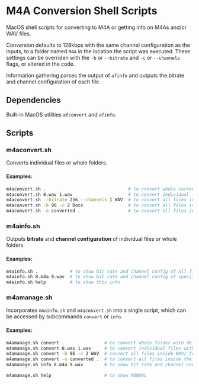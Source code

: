 # M4A Conversion Shell Scripts

MacOS shell scripts for converting to M4A or getting info on M4As and/or WAV files.

Conversion defaults to 128kbps with the same channel configuration as the inputs, to a folder named `M4A` in the location the script was executed. These settings can be overriden with the `-b` or `--bitrate` and `-c` or `--channels` flags, or altered in the code.

Information gathering parses the output of `afinfo` and outputs the bitrate and channel configuration of each file.

## Dependencies

Built-in MacOS utilities `afconvert` and `afinfo`.

## Scripts

### m4aconvert.sh
Converts individual files or whole folders.

#### Examples:
```bash
m4aconvert.sh .                               # to convert whole current folder with default values
m4aconvert.sh 0.wav 1.wav                     # to convert individual files with default values
m4aconvert.sh --bitrate 256 --channels 1 WAV  # to convert all files inside WAV/ folder at 256kbps mono
m4aconvert.sh -b 96 -c 2 Docs                 # to convert all files inside Docs/ folder at 96kbps stereo
m4aconvert.sh -o converted .                  # to convert all files inside the current folder and put the new files into a folder named "converted/" 
```

### m4ainfo.sh
Outputs **bitrate** and **channel configuration** of individual files or whole folders.

#### Examples:
```bash
m4ainfo.sh .            # to show bit rate and channel config of all files in current folder
m4ainfo.sh 8.m4a 9.wav  # to show bit rate and channel config of specific files
m4ainfo.sh help         # to show this info
```

### m4amanage.sh
Incorporates `m4ainfo.sh` and `m4aconvert.sh` into a single script, which can be accessed by subcommands `convert` or `info`.

#### Examples:
```bash
m4amanage.sh convert .               # to convert whole folder with default values
m4amanage.sh convert 0.wav 1.wav     # to convert individual files with default values
m4amanage.sh convert -b 96 -c 2 WAV  # convert all files inside WAV/ folder at 96kbps stereo
m4amanage.sh convert -o converted .  # to convert all files inside the current folder and put the new files into a folder named "converted/"
m4amanage.sh info 8.m4a 9.wav        # to show bit rate and channel config, no conversion

m4amanage.sh help                    # to show MANUAL
```
